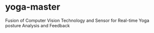 # yoga-master
Fusion of Computer Vision Technology and Sensor  for Real-time Yoga posture Analysis and Feedback
